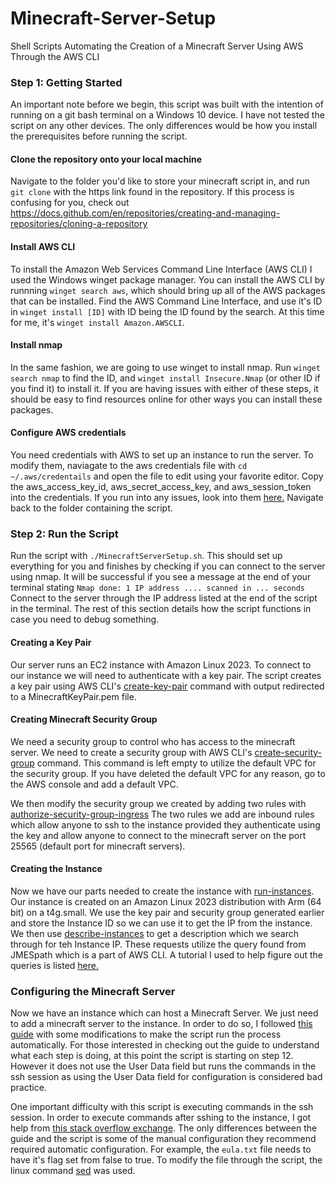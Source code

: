 # Minecraft-Server-Setup
Shell Scripts Automating the Creation of a Minecraft Server Using AWS Through the AWS CLI
### Step 1: Getting Started
An important note before we begin, this script was built with the intention of running on a git bash terminal on a Windows 10 device. I have not tested the script on any other devices. The only differences would be how you install the prerequisites before running the script.

#### Clone the repository onto your local machine

Navigate to the folder you'd like to store your minecraft script in, and run `git clone` with the https link found in the repository. If this process is confusing for you, check out https://docs.github.com/en/repositories/creating-and-managing-repositories/cloning-a-repository

#### Install AWS CLI
To install the Amazon Web Services Command Line Interface (AWS CLI) I used the Windows winget package manager. You can install the AWS CLI by runnning `winget search aws`, which should bring up all of the AWS packages that can be installed. Find the AWS Command Line Interface, and use it's ID in `winget install [ID]` with ID being the ID found by the search. At this time for me, it's `winget install Amazon.AWSCLI`. 

#### Install nmap
In the same fashion, we are going to use winget to install nmap. Run `winget search nmap` to find the ID, and `winget install Insecure.Nmap` (or other ID if you find it) to install it. If you are having issues with either of these steps, it should be easy to find resources online for other ways you can install these packages.

#### Configure AWS credentials
You need credentials with AWS to set up an instance to run the server. To modify them, naviagate to the aws credentials file with `cd ~/.aws/credentails` and open the file to edit using your favorite editor. Copy the aws_access_key_id, aws_secret_access_key, and aws_session_token into the credentials. If you run into any issues, look into them [here.](https://docs.aws.amazon.com/cli/v1/userguide/cli-chap-configure.html) Navigate back to the folder containing the script.

### Step 2: Run the Script

Run the script with `./MinecraftServerSetup.sh`. This should set up everything for you and finishes by checking if you can connect to the server using nmap. It will be successful if you see a message at the end of your terminal stating `Nmap done: 1 IP address .... scanned in ... seconds` Connect to the server through the IP address listed at the end of the script in the terminal. The rest of this section details how the script functions in case you need to debug something.

#### Creating a Key Pair
Our server runs an EC2 instance with Amazon Linux 2023. To connect to our instance we will need to authenticate with a key pair. The script creates a key pair using AWS CLI's [create-key-pair](https://docs.aws.amazon.com/cli/latest/reference/ec2/create-key-pair.html) command  with output redirected to a MinecraftKeyPair.pem file.

#### Creating Minecraft Security Group
We need a security group to control who has access to the minecraft server. We need to create a security group with AWS CLI's [create-security-group](https://docs.aws.amazon.com/cli/latest/reference/ec2/create-security-group.html) command. This command is left empty to utilize the default VPC for the security group. If you have deleted the default VPC for any reason, go to the AWS console and add a default VPC.

We then modify the security group we created by adding two rules with [authorize-security-group-ingress](https://docs.aws.amazon.com/cli/latest/reference/ec2/authorize-security-group-ingress.html) The two rules we add are inbound rules which allow anyone to ssh to the instance provided they authenticate using the key and allow anyone to connect to the minecraft server on the port 25565 (default port for minecraft servers).

#### Creating the Instance
Now we have our parts needed to create the instance with [run-instances](https://docs.aws.amazon.com/cli/latest/reference/ec2/run-instances.html). Our instance is created on an Amazon Linux 2023 distribution with Arm (64 bit) on a t4g.small. We use the key pair and security group generated earlier and store the Instance ID so we can use it to get the IP from the instance. We then use [describe-instances](https://docs.aws.amazon.com/cli/latest/reference/ec2/describe-instances.html) to get a description which we search through for teh Instance IP. These requests utilize the query found from JMESpath which is a part of AWS CLI. A tutorial I used to help figure out the queries is listed [here.](https://jmespath.org/tutorial.html)

### Configuring the Minecraft Server
Now we have an instance which can host a Minecraft Server. We just need to add a minecraft server to the instance. In order to do so, I followed [this guide](https://aws.amazon.com/blogs/gametech/setting-up-a-minecraft-java-server-on-amazon-ec2/) with some modifications to make the script run the process automatically. For those interested in checking out the guide to understand what each step is doing, at this point the script is starting on step 12. However it does not use the User Data field but runs the commands in the ssh session as using the User Data field for configuration is considered bad practice.

One important difficulty with this script is executing commands in the ssh session. In order to execute commands after sshing to the instance, I got help from [this stack overflow exchange](https://stackoverflow.com/questions/305035/how-to-use-ssh-to-run-a-local-shell-script-on-a-remote-machine). The only differences between the guide and the script is some of the manual configuration they recommend required automatic configuration. For example, the `eula.txt` file needs to have it's flag set from false to true. To modify the file through the script, the linux command [sed](https://linux.die.net/man/1/sed) was used.

